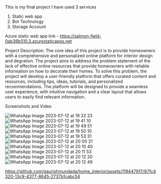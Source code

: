 This is my final project
I have used 3 services
1) Static web app
2) Bot Technology
3) Storage Account


Azure static web app link - https://salmon-field-0ab36b510.3.azurestaticapps.net

Project Description:
The core idea of this project is to provide homeowners with a comprehensive and personalized online platform for interior design and degration. The project aims to address the problem statement of the lack of effective online resources that provide homeowners with reliable information on how to decorate their homes.
To solve this problem, the project will develop a user-friendly platform that offers curated content and resources, including tips, ideas, tutorials, and personalized recommendations. The platform will be designed to provide a seamless user experience, with intuitive navigation and a clear layout that allows users to easily find relevant information.


Screenshots and Video




![WhatsApp Image 2023-07-12 at 19 32 23](https://github.com/gaurishmundada/home_interior/assets/119447917/fedb26aa-cd07-457e-8318-dd900857e67a)
![WhatsApp Image 2023-07-12 at 19 41 10](https://github.com/gaurishmundada/home_interior/assets/119447917/5ad1bbe2-e51f-4078-b486-bb0d2e25f1c4)
![WhatsApp Image 2023-07-12 at 19 49 51](https://github.com/gaurishmundada/home_interior/assets/119447917/f49e5604-8830-4b2f-a604-f63ed56d3436)
![WhatsApp Image 2023-07-12 at 19 50 10](https://github.com/gaurishmundada/home_interior/assets/119447917/1a3d8cab-b3e8-459d-a1e4-46c2f27bb30c)
![WhatsApp Image 2023-07-12 at 19 53 31](https://github.com/gaurishmundada/home_interior/assets/119447917/bf4ee969-0408-4c8c-a06c-d135cbe0c195)
![WhatsApp Image 2023-07-12 at 20 00 21](https://github.com/gaurishmundada/home_interior/assets/119447917/f06b1255-0c71-457d-a927-4a5d264f6d99)
![WhatsApp Image 2023-07-12 at 20 10 40](https://github.com/gaurishmundada/home_interior/assets/119447917/2bf26097-9443-4e77-9b85-4dda911faeba)
![WhatsApp Image 2023-07-12 at 20 11 53](https://github.com/gaurishmundada/home_interior/assets/119447917/0a3d1d4d-16d9-4ae2-81f8-6a3ff0072e59)
![WhatsApp Image 2023-07-12 at 20 12 20](https://github.com/gaurishmundada/home_interior/assets/119447917/1c837bb9-b0b5-4b72-8579-9b95dc61f366)
![WhatsApp Image 2023-07-12 at 20 12 49](https://github.com/gaurishmundada/home_interior/assets/119447917/f553a59a-ac69-4105-9074-9da38a5e4804)


https://github.com/gaurishmundada/home_interior/assets/119447917/87fc4320-13c9-4377-8645-2737b1cabc54

